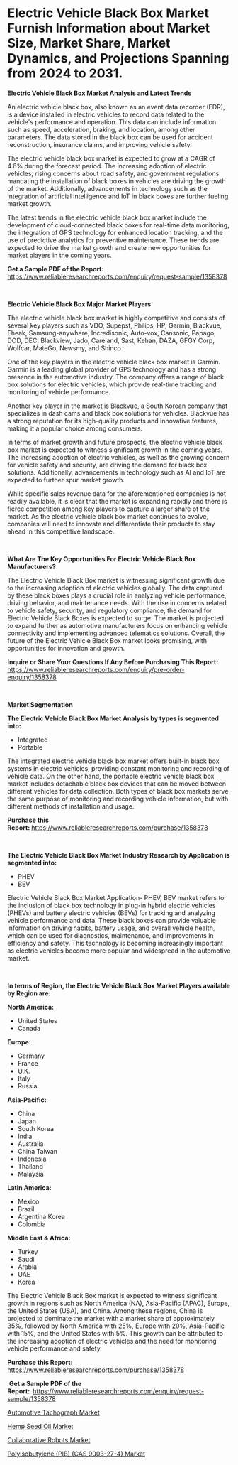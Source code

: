 <p><h1>Electric Vehicle Black Box Market Furnish Information about Market Size, Market Share, Market Dynamics, and Projections Spanning from 2024 to 2031.</h1></p><p><strong>Electric Vehicle Black Box Market Analysis and Latest Trends</strong></p>
<p><p>An electric vehicle black box, also known as an event data recorder (EDR), is a device installed in electric vehicles to record data related to the vehicle's performance and operation. This data can include information such as speed, acceleration, braking, and location, among other parameters. The data stored in the black box can be used for accident reconstruction, insurance claims, and improving vehicle safety.</p><p>The electric vehicle black box market is expected to grow at a CAGR of 4.6% during the forecast period. The increasing adoption of electric vehicles, rising concerns about road safety, and government regulations mandating the installation of black boxes in vehicles are driving the growth of the market. Additionally, advancements in technology such as the integration of artificial intelligence and IoT in black boxes are further fueling market growth.</p><p>The latest trends in the electric vehicle black box market include the development of cloud-connected black boxes for real-time data monitoring, the integration of GPS technology for enhanced location tracking, and the use of predictive analytics for preventive maintenance. These trends are expected to drive the market growth and create new opportunities for market players in the coming years.</p></p>
<p><strong>Get a Sample PDF of the Report:&nbsp;</strong> <a href="https://www.reliableresearchreports.com/enquiry/request-sample/1358378">https://www.reliableresearchreports.com/enquiry/request-sample/1358378</a></p>
<p>&nbsp;</p>
<p><strong>Electric Vehicle Black Box Major Market Players</strong></p>
<p><p>The electric vehicle black box market is highly competitive and consists of several key players such as VDO, Supepst, Philips, HP, Garmin, Blackvue, Eheak, Samsung-anywhere, Incredisonic, Auto-vox, Cansonic, Papago, DOD, DEC, Blackview, Jado, Careland, Sast, Kehan, DAZA, GFGY Corp, Wolfcar, MateGo, Newsmy, and Shinco.</p><p>One of the key players in the electric vehicle black box market is Garmin. Garmin is a leading global provider of GPS technology and has a strong presence in the automotive industry. The company offers a range of black box solutions for electric vehicles, which provide real-time tracking and monitoring of vehicle performance.</p><p>Another key player in the market is Blackvue, a South Korean company that specializes in dash cams and black box solutions for vehicles. Blackvue has a strong reputation for its high-quality products and innovative features, making it a popular choice among consumers.</p><p>In terms of market growth and future prospects, the electric vehicle black box market is expected to witness significant growth in the coming years. The increasing adoption of electric vehicles, as well as the growing concern for vehicle safety and security, are driving the demand for black box solutions. Additionally, advancements in technology such as AI and IoT are expected to further spur market growth.</p><p>While specific sales revenue data for the aforementioned companies is not readily available, it is clear that the market is expanding rapidly and there is fierce competition among key players to capture a larger share of the market. As the electric vehicle black box market continues to evolve, companies will need to innovate and differentiate their products to stay ahead in this competitive landscape.</p></p>
<p>&nbsp;</p>
<p><strong>What Are The Key Opportunities For Electric Vehicle Black Box Manufacturers?</strong></p>
<p><p>The Electric Vehicle Black Box market is witnessing significant growth due to the increasing adoption of electric vehicles globally. The data captured by these black boxes plays a crucial role in analyzing vehicle performance, driving behavior, and maintenance needs. With the rise in concerns related to vehicle safety, security, and regulatory compliance, the demand for Electric Vehicle Black Boxes is expected to surge. The market is projected to expand further as automotive manufacturers focus on enhancing vehicle connectivity and implementing advanced telematics solutions. Overall, the future of the Electric Vehicle Black Box market looks promising, with opportunities for innovation and growth.</p></p>
<p><strong>Inquire or Share Your Questions If Any Before Purchasing This Report:</strong> <a href="https://www.reliableresearchreports.com/enquiry/pre-order-enquiry/1358378">https://www.reliableresearchreports.com/enquiry/pre-order-enquiry/1358378</a></p>
<p>&nbsp;</p>
<p><strong>Market Segmentation</strong></p>
<p><strong>The Electric Vehicle Black Box Market Analysis by types is segmented into:</strong></p>
<p><ul><li>Integrated</li><li>Portable</li></ul></p>
<p><p>The integrated electric vehicle black box market offers built-in black box systems in electric vehicles, providing constant monitoring and recording of vehicle data. On the other hand, the portable electric vehicle black box market includes detachable black box devices that can be moved between different vehicles for data collection. Both types of black box markets serve the same purpose of monitoring and recording vehicle information, but with different methods of installation and usage.</p></p>
<p><strong>Purchase this Report:&nbsp;</strong><a href="https://www.reliableresearchreports.com/purchase/1358378">https://www.reliableresearchreports.com/purchase/1358378</a></p>
<p>&nbsp;</p>
<p><strong>The Electric Vehicle Black Box Market Industry Research by Application is segmented into:</strong></p>
<p><ul><li>PHEV</li><li>BEV</li></ul></p>
<p><p>Electric Vehicle Black Box Market Application- PHEV, BEV market refers to the inclusion of black box technology in plug-in hybrid electric vehicles (PHEVs) and battery electric vehicles (BEVs) for tracking and analyzing vehicle performance and data. These black boxes can provide valuable information on driving habits, battery usage, and overall vehicle health, which can be used for diagnostics, maintenance, and improvements in efficiency and safety. This technology is becoming increasingly important as electric vehicles become more popular and widespread in the automotive market.</p></p>
<p>&nbsp;</p>
<p><strong>In terms of Region, the Electric Vehicle Black Box Market Players available by Region are:</strong></p>
<p>
    <p> <strong> North America: </strong>
        <ul>
            <li>United States</li>
            <li>Canada</li>
        </ul>
        </p> 
    <p> <strong> Europe: </strong>
        <ul>
            <li>Germany</li>
            <li>France</li>
            <li>U.K.</li>
            <li>Italy</li>
            <li>Russia</li>
        </ul>
        </p> 
    <p> <strong> Asia-Pacific: </strong>
        <ul>
            <li>China</li>
            <li>Japan</li>
            <li>South Korea</li>
            <li>India</li>
            <li>Australia</li>
            <li>China Taiwan</li>
            <li>Indonesia</li>
            <li>Thailand</li>
            <li>Malaysia</li>
        </ul>
        </p> 
    <p> <strong> Latin America: </strong>
        <ul>
            <li>Mexico</li>
            <li>Brazil</li>
            <li>Argentina Korea</li>
            <li>Colombia</li>
        </ul>
        </p> 
    <p> <strong> Middle East & Africa: </strong>
        <ul>
            <li>Turkey</li>
            <li>Saudi</li>
            <li>Arabia</li>
            <li>UAE</li>
            <li>Korea</li>
        </ul>
    </p>
    </p>
<p><p>The Electric Vehicle Black Box market is expected to witness significant growth in regions such as North America (NA), Asia-Pacific (APAC), Europe, the United States (USA), and China. Among these regions, China is projected to dominate the market with a market share of approximately 35%, followed by North America with 25%, Europe with 20%, Asia-Pacific with 15%, and the United States with 5%. This growth can be attributed to the increasing adoption of electric vehicles and the need for monitoring vehicle performance and safety.</p></p>
<p><strong>Purchase this Report: </strong><a href="https://www.reliableresearchreports.com/purchase/1358378">https://www.reliableresearchreports.com/purchase/1358378</a></p>
<p>&nbsp;<strong>Get a Sample PDF of the Report:&nbsp;&nbsp;</strong><a href="https://www.reliableresearchreports.com/enquiry/request-sample/1358378">https://www.reliableresearchreports.com/enquiry/request-sample/1358378</a></p>
<p><strong></strong></p>
<p><p><a href="https://github.com/singletonthaxterkelliehr2df/Market-Research-Report-List-1/blob/main/automotive-tachograph-market.md">Automotive Tachograph Market</a></p><p><a href="https://spotless-saver-8fd.notion.site/Hemp-Seed-Oil-Market-Size-Share-Trends-Analysis-Report-By-Application-Regional-Outlook-Competit-cd118d50fa4047e2893569c98f4914de">Hemp Seed Oil Market</a></p><p><a href="https://view.publitas.com/reportprime-1/collaborative-robots-market-growth-market-trends-covid-19-impact-and-forecasts-for-period-from-2023-2030/">Collaborative Robots Market</a></p><p><a href="https://view.publitas.com/reportprime-1/polyisobutylene-pib-cas-9003-27-4-market-challenges-opportunities-and-growth-drivers-and-major-market-players-forecasted-for-period-from-2023-2030/">Polyisobutylene (PIB) (CAS 9003-27-4) Market</a></p></p>